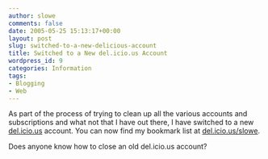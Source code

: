 ```yaml
---
author: slowe
comments: false
date: 2005-05-25 15:13:17+00:00
layout: post
slug: switched-to-a-new-delicious-account
title: Switched to a New del.icio.us Account
wordpress_id: 9
categories: Information
tags:
- Blogging
- Web
---
```


As part of the process of trying to clean up all the various accounts and subscriptions and what not that I have out there, I have switched to a new [del.icio.us](http://del.icio.us/) account. You can now find my bookmark list at [del.icio.us/slowe](http://del.icio.us/slowe/).

Does anyone know how to close an old del.icio.us account?
